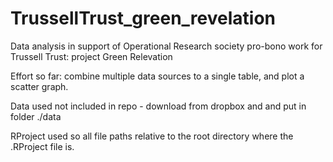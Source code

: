 # TrussellTrust_green_revelation
Data analysis in support of Operational Research society pro-bono work for Trussell Trust: project Green Relevation

Effort so far: combine multiple data sources to a single table, and plot a scatter graph.

Data used not included in repo - download from dropbox and and put in folder ./data

RProject used so all file paths relative to the root directory where the .RProject file is.
